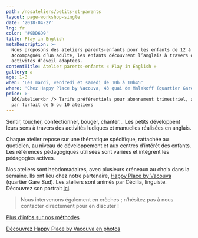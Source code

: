 ```yaml
---
path: /nosateliers/petits-et-parents
layout: page-workshop-single
date: '2018-04-27'
lng: fr
color: '#9DD6D9'
title: Play in English
metaDescription: >-
  Nous proposons des ateliers parents-enfants pour les enfants de 12 à 36 mois.
  Accompagnés d’un adulte, les enfants découvrent l’anglais à travers des
  activités d’éveil adaptées.
contentTitle: Atelier parents-enfants « Play in English »
gallery: a
age: 1-3
when: 'Les mardi, vendredi et samedi de 10h à 10h45'
where: 'Chez Happy Place by Vacouva, 43 quai de Malakoff (quartier Gare Sud)'
price: >-
  16€/atelier<br /> Tarifs préférentiels pour abonnement trimestriel, annuel ou
  par forfait de 5 ou 10 ateliers
---
```

Sentir, toucher, confectionner, bouger, chanter… Les petits développent leurs sens à travers des activités ludiques et manuelles réalisées en anglais.

Chaque atelier repose sur une thématique spécifique, rattachée au quotidien, au niveau de développement et aux centres d’intérêt des enfants. Les références pédagogiques utilisées sont variées et intègrent les pédagogies actives. 

Nos ateliers sont hebdomadaires, avec plusieurs créneaux au choix dans la semaine. Ils ont lieu chez notre partenaire, [Happy Place by Vacouva](https://www.google.fr/maps/place/Vacouva/@47.2146419,-1.5433538,17z/data=!3m1!4b1!4m5!3m4!1s0x4805eeb8399276c5:0xe54ac076a5ce2080!8m2!3d47.2146419!4d-1.5411651) (quartier Gare Sud). Les ateliers sont animés par Cécilia, linguiste. Découvrez son portrait [ici](/equipe).

> Nous intervenons également en crèches ; n’hésitez pas à nous contacter directement pour en discuter !

[Plus d’infos sur nos méthodes](/pedagogie)

[Découvrez Happy Place by Vacouva en photos](/nosateliers#vacouva)
